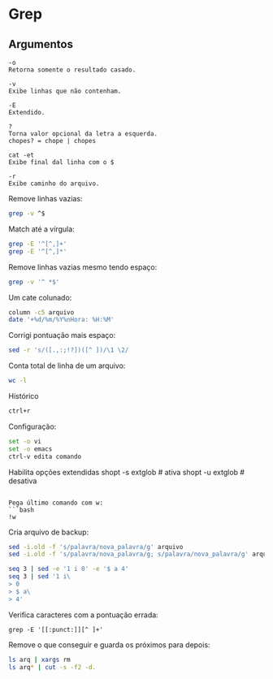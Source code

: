 # Grep

## Argumentos
```
-o
Retorna somente o resultado casado.

-v
Exibe linhas que não contenham.

-E
Extendido.

?
Torna valor opcional da letra a esquerda.
chopes? = chope | chopes

cat -et
Exibe final dal linha com o $

-r
Exibe caminho do arquivo.
```

Remove linhas vazias:
```bash
grep -v ^$
```

Match até a vírgula:
```bash
grep -E '^[^,]+'
grep -E '^[^,]*'
```

Remove linhas vazias mesmo tendo espaço:
```bash
grep -v '^ *$'
```

Um cate colunado:
```bash
column -c5 arquivo
date '+%d/%m/%Y%nHora: %H:%M'
```

Corrigi pontuação mais espaço:
```bash
sed -r 's/([.,:;!?])([^ ])/\1 \2/
```

Conta total de linha de um arquivo:
```bash
wc -l
```

Histórico
```bash
ctrl+r
```

Configuração:
```bash
set -o vi
set -o emacs
ctrl-v edita comando
```

Habilita opções extendidas
shopt -s extglob # ativa
shopt -u extglob # desativa
```

Pega último comando com w:
```bash
!w 
```

Cria arquivo de backup:
```bash
sed -i.old -f 's/palavra/nova_palavra/g' arquivo
sed -i.old -f 's/palavra/nova_palavra/g; s/palavra/nova_palavra/g' arquivo

seq 3 | sed -e '1 i 0' -e '$ a 4'
seq 3 | sed '1 i\
> 0
> $ a\
> 4'
```

Verifica caracteres com a pontuação errada:
```
grep -E '[[:punct:]][^ ]+'
```

Remove o que conseguir e guarda os próximos para depois:
```bash
ls arq | xargs rm 
ls arq* | cut -s -f2 -d.
```
